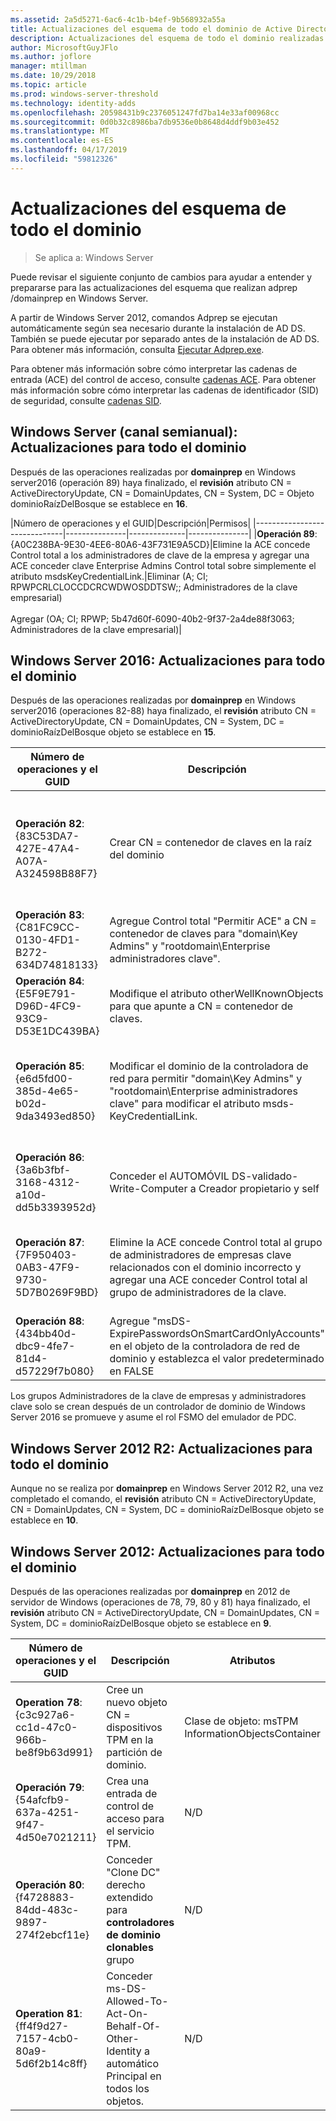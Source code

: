 ```yaml
---
ms.assetid: 2a5d5271-6ac6-4c1b-b4ef-9b568932a55a
title: Actualizaciones del esquema de todo el dominio de Active Directory
description: Actualizaciones del esquema de todo el dominio realizadas adprep /domainprep al promocionar un controlador de dominio
author: MicrosoftGuyJFlo
ms.author: joflore
manager: mtillman
ms.date: 10/29/2018
ms.topic: article
ms.prod: windows-server-threshold
ms.technology: identity-adds
ms.openlocfilehash: 20598431b9c2376051247fd7ba14e33af00968cc
ms.sourcegitcommit: 0d0b32c8986ba7db9536e0b8648d4ddf9b03e452
ms.translationtype: MT
ms.contentlocale: es-ES
ms.lasthandoff: 04/17/2019
ms.locfileid: "59812326"
---
```

# <a name="domain-wide-schema-updates"></a>Actualizaciones del esquema de todo el dominio

>Se aplica a: Windows Server

Puede revisar el siguiente conjunto de cambios para ayudar a entender y prepararse para las actualizaciones del esquema que realizan adprep /domainprep en Windows Server.

A partir de Windows Server 2012, comandos Adprep se ejecutan automáticamente según sea necesario durante la instalación de AD DS. También se puede ejecutar por separado antes de la instalación de AD DS. Para obtener más información, consulta [Ejecutar Adprep.exe](https://technet.microsoft.com/library/dd464018(v=ws.10).aspx).

Para obtener más información sobre cómo interpretar las cadenas de entrada (ACE) del control de acceso, consulte [cadenas ACE](https://msdn.microsoft.com/library/aa374928(VS.85).aspx). Para obtener más información sobre cómo interpretar las cadenas de identificador (SID) de seguridad, consulte [cadenas SID](https://msdn.microsoft.com/library/aa379602(VS.85).aspx).

## <a name="windows-server-semi-annual-channel-domain-wide-updates"></a>Windows Server (canal semianual): Actualizaciones para todo el dominio

Después de las operaciones realizadas por **domainprep** en Windows server2016 (operación 89) haya finalizado, el **revisión** atributo CN = ActiveDirectoryUpdate, CN = DomainUpdates, CN = System, DC = Objeto dominioRaízDelBosque se establece en **16**.

|Número de operaciones y el GUID|Descripción|Permisos|
|------------------------------|---------------|--------------|---------------|
|**Operación 89**: {A0C238BA-9E30-4EE6-80A6-43F731E9A5CD}|Elimine la ACE concede Control total a los administradores de clave de la empresa y agregar una ACE conceder clave Enterprise Admins Control total sobre simplemente el atributo msdsKeyCredentialLink.|Eliminar (A; CI; RPWPCRLCLOCCDCRCWDWOSDDTSW;; Administradores de la clave empresarial) <br /> <br />Agregar (OA; CI; RPWP; 5b47d60f-6090-40b2-9f37-2a4de88f3063; Administradores de la clave empresarial)|

## <a name="windows-server-2016-domain-wide-updates"></a>Windows Server 2016: Actualizaciones para todo el dominio

Después de las operaciones realizadas por **domainprep** en Windows server2016 (operaciones 82-88) haya finalizado, el **revisión** atributo CN = ActiveDirectoryUpdate, CN = DomainUpdates, CN = System, DC = dominioRaízDelBosque objeto se establece en **15**.

|Número de operaciones y el GUID|Descripción|Atributos|Permisos|
|------------------------------|---------------|--------------|---------------|
|**Operación 82**: {83C53DA7-427E-47A4-A07A-A324598B88F7}|Crear CN = contenedor de claves en la raíz del dominio|-objectClass: contenedor<br />: Descripción: Contenedor predeterminado para objetos de credencial de clave<br />- ShowInAdvancedViewOnly: TRUE|(A; CI; RPWPCRLCLOCCDCRCWDWOSDDTSW;; EA)<br />(A;CI;RPWPCRLCLOCCDCRCWDWOSDDTSW;;;DA)<br />(A; CI; RPWPCRLCLOCCDCRCWDWOSDDTSW;; SY)<br />(A; CI; RPWPCRLCLOCCDCRCWDWOSDDTSW;; D. D.)<br />(A; CI; RPWPCRLCLOCCDCRCWDWOSDDTSW;; ED)|
|**Operación 83**: {C81FC9CC-0130-4FD1-B272-634D74818133}|Agregue Control total "Permitir ACE" a CN = contenedor de claves para "domain\Key Admins" y "rootdomain\Enterprise administradores clave".|N/D|(A; CI; RPWPCRLCLOCCDCRCWDWOSDDTSW;; Administradores de clave)<br />(A; CI; RPWPCRLCLOCCDCRCWDWOSDDTSW;; Administradores de la clave empresarial)|
|**Operación 84**: {E5F9E791-D96D-4FC9-93C9-D53E1DC439BA}|Modifique el atributo otherWellKnownObjects para que apunte a CN = contenedor de claves.|-otherWellKnownObjects: B:32:683A24E2E8164BD3AF86AC3C2CF3F981:CN=Keys,%ws|N/D|
|**Operación 85**: {e6d5fd00-385d-4e65-b02d-9da3493ed850}|Modificar el dominio de la controladora de red para permitir "domain\Key Admins" y "rootdomain\Enterprise administradores clave" para modificar el atributo msds-KeyCredentialLink. |N/D|(OA; CI; RPWP; 5b47d60f-6090-40b2-9f37-2a4de88f3063; Administradores de clave)<br />(OA; CI; RPWP; 5b47d60f-6090-40b2-9f37-2a4de88f3063; Administradores de empresas clave en el dominio raíz, pero en los dominios que no son raíz dio como resultado una ACE de dominio relativa falsa con un SID-527 no se puede resolver)|
|**Operación 86**: {3a6b3fbf-3168-4312-a10d-dd5b3393952d}|Conceder el AUTOMÓVIL DS-validado-Write-Computer a Creador propietario y self|N/D|(OA;CIIO;SW;9b026da6-0d3c-465c-8bee-5199d7165cba;bf967a86-0de6-11d0-a285-00aa003049e2;PS)<br />(OA;CIIO;SW;9b026da6-0d3c-465c-8bee-5199d7165cba;bf967a86-0de6-11d0-a285-00aa003049e2;CO)|
|**Operación 87**: {7F950403-0AB3-47F9-9730-5D7B0269F9BD}|Elimine la ACE concede Control total al grupo de administradores de empresas clave relacionados con el dominio incorrecto y agregar una ACE conceder Control total al grupo de administradores de la clave. |N/D|Eliminar (A; CI; RPWPCRLCLOCCDCRCWDWOSDDTSW;; Administradores de la clave empresarial)<br /> <br />Agregar (A; CI; RPWPCRLCLOCCDCRCWDWOSDDTSW;; Administradores de la clave empresarial)|
|**Operación 88**: {434bb40d-dbc9-4fe7-81d4-d57229f7b080}|Agregue "msDS-ExpirePasswordsOnSmartCardOnlyAccounts" en el objeto de la controladora de red de dominio y establezca el valor predeterminado en FALSE|N/D|N/D|

Los grupos Administradores de la clave de empresas y administradores clave solo se crean después de un controlador de dominio de Windows Server 2016 se promueve y asume el rol FSMO del emulador de PDC.

## <a name="windows-server-2012-r2-domain-wide-updates"></a>Windows Server 2012 R2: Actualizaciones para todo el dominio

Aunque no se realiza por **domainprep** en Windows Server 2012 R2, una vez completado el comando, el **revisión** atributo CN = ActiveDirectoryUpdate, CN = DomainUpdates, CN = System, DC = dominioRaízDelBosque objeto se establece en **10**.

## <a name="windows-server-2012-domain-wide-updates"></a>Windows Server 2012: Actualizaciones para todo el dominio

Después de las operaciones realizadas por **domainprep** en 2012 de servidor de Windows (operaciones de 78, 79, 80 y 81) haya finalizado, el **revisión** atributo CN = ActiveDirectoryUpdate, CN = DomainUpdates, CN = System, DC = dominioRaízDelBosque objeto se establece en **9**.

|Número de operaciones y el GUID|Descripción|Atributos|Permisos|
|------------------------------|---------------|--------------|---------------|
|**Operation 78**: {c3c927a6-cc1d-47c0-966b-be8f9b63d991}|Cree un nuevo objeto CN = dispositivos TPM en la partición de dominio.|Clase de objeto: msTPM InformationObjectsContainer|N/D|
|**Operación 79**: {54afcfb9-637a-4251-9f47-4d50e7021211}|Crea una entrada de control de acceso para el servicio TPM.|N/D|(OA;CIIO;WP;ea1b7b93-5e48-46d5-bc6c-4df4fda78a35;bf967a86-0de6-11d0-a285-00aa003049e2;PS)|
|**Operación 80**: {f4728883-84dd-483c-9897-274f2ebcf11e}|Conceder "Clone DC" derecho extendido para **controladores de dominio clonables** grupo|N/D|(OA; CR; 3e0f7e18-2c7a-4c10-ba82-4d926db99a3e; *SID del dominio*-522)|
|**Operation 81**: {ff4f9d27-7157-4cb0-80a9-5d6f2b14c8ff}|Conceder ms-DS-Allowed-To-Act-On-Behalf-Of-Other-Identity a automático Principal en todos los objetos.|N/D|(OA; CIOI; RPWP; 3f78c3e5-f79a-46bd-a0b8-9d18116ddc79; PS)|
